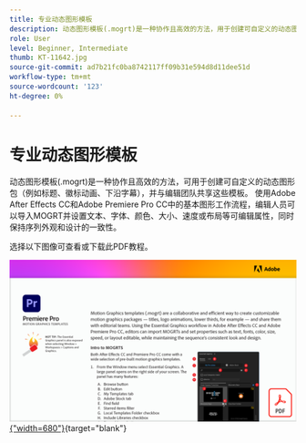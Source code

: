 ```yaml
---
title: 专业动态图形模板
description: 动态图形模板(.mogrt)是一种协作且高效的方法，用于创建可自定义的动态图形包（字幕、徽标动画、下沿字幕，以及与编辑团队共享这些模板）
role: User
level: Beginner, Intermediate
thumb: KT-11642.jpg
source-git-commit: ad7b21fc0ba8742117ff09b31e594d8d11dee51d
workflow-type: tm+mt
source-wordcount: '123'
ht-degree: 0%

---
```


# 专业动态图形模板

动态图形模板(.mogrt)是一种协作且高效的方法，可用于创建可自定义的动态图形包（例如标题、徽标动画、下沿字幕），并与编辑团队共享这些模板。 使用Adobe After Effects CC和Adobe Premiere Pro CC中的基本图形工作流程，编辑人员可以导入MOGRT并设置文本、字体、颜色、大小、速度或布局等可编辑属性，同时保持序列外观和设计的一致性。

选择以下图像可查看或下载此PDF教程。

[![教程的第一页图像](assets/MORGTs.png){&quot;width=680&quot;}](assets/Adobe-Premiere-Pro-Motion-Graphics-Templates.pdf){target=&quot;blank&quot;}
